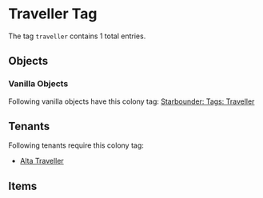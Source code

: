 # Traveller Tag

The tag `traveller` contains 1 total entries.

## Objects

### Vanilla Objects

Following vanilla objects have this colony tag: [Starbounder: Tags: Traveller](https://starbounder.org/Tag:Traveller)

## Tenants

Following tenants require this colony tag:

- [Alta Traveller](https://ceterai.github.io/MyEnternia/Wiki/AltaTraveller)

## Items
